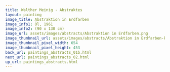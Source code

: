 ```yaml
---
title: Walther Meinig - Abstraktes
layout: painting
image_title: Abstraktion in Erdfarben
image_info1: Öl, 1961
image_info2: (90 x 130 cm)
image_url: assets/images/abstracts/Abstraktion in Erdfarben.png
image_thumbnail_url: assets/images/abstracts/Abstraktion in Erdfarben-klein.png
image_thumbnail_pixel_width: 654
image_thumbnail_pixel_height: 453
back_url: paintings_abstracts_01b.html
next_url: paintings_abstracts_02.html
up_url: paintings_abstracts.html
---
```

